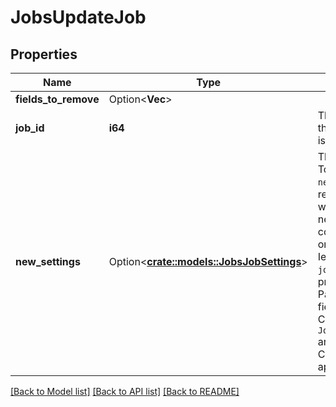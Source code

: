 # JobsUpdateJob

## Properties

Name | Type | Description | Notes
------------ | ------------- | ------------- | -------------
**fields_to_remove** | Option<**Vec<String>**> |  | [optional]
**job_id** | **i64** | The canonical identifier of the job to update. This field is required. | 
**new_settings** | Option<[**crate::models::JobsJobSettings**](JobsJobSettings.md)> | The new settings for the job.  Top-level fields specified in `new_settings` are completely replaced, except for arrays which are merged. That is, new and existing entries are completely replaced based on the respective key fields, Ie. `task_key` or `job_cluster_key`, while previous entries are kept.  Partially updating nested fields is not supported.  Changes to the field `JobSettings.timeout_seconds` are applied to active runs. Changes to other fields are applied to future runs only.  | [optional]

[[Back to Model list]](../README.md#documentation-for-models) [[Back to API list]](../README.md#documentation-for-api-endpoints) [[Back to README]](../README.md)


